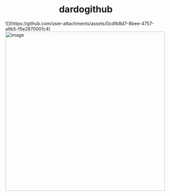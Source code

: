 <h1 align="center"> dardogithub </h1>
![](https://github.com/user-attachments/assets/0cdfb8d7-8bee-4757-a9b5-f5e2870001c4)
<img width="500" height="500" alt="image" src="https://github.com/user-attachments/assets/f478ec88-81f8-4882-9e49-d7f776ddc491" />
